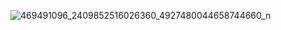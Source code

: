 ![469491096_2409852516026360_4927480044658744660_n](https://github.com/user-attachments/assets/50a5c6de-d496-49a1-99e7-cb3b04fe42a7)
